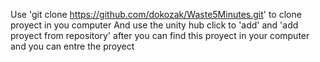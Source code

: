 Use 'git clone https://github.com/dokozak/Waste5Minutes.git' to clone proyect in you computer
And use the unity hub click to 'add' and 'add proyect from repository' after you can find this proyect in your computer and you can entre the proyect
